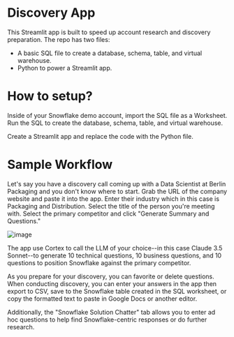 # Discovery App

This Streamlit app is built to speed up account research and discovery preparation. The repo has two files:
+ A basic SQL file to create a database, schema, table, and virtual warehouse.
+ Python to power a Streamlit app.

# How to setup?

Inside of your Snowflake demo account, import the SQL file as a Worksheet. Run the SQL to create the database, schema, table, and virtual warehouse.

Create a Streamlit app and replace the code with the Python file.

# Sample Workflow

Let's say you have a discovery call coming up with a Data Scientist at Berlin Packaging and you don't know where to start. Grab the URL of the company website and paste it into the app. Enter their industry which in this case is Packaging and Distribution. Select the title of the person you're meeting with. Select the primary competitor and click "Generate Summary and Questions."

![image](https://github.com/user-attachments/assets/bbe37625-507e-4180-8a2f-eb620fe0ce12)

The app use Cortex to call the LLM of your choice--in this case Claude 3.5 Sonnet--to generate 10 technical questions, 10 business questions, and 10 questions to position Snowflake against the primary competitor.

As you prepare for your discovery, you can favorite or delete questions. When conducting discovery, you can enter your answers in the app then export to CSV, save to the Snowflake table created in the SQL worksheet, or copy the formatted text to paste in Google Docs or another editor. 

Additionally, the "Snowflake Solution Chatter" tab allows you to enter ad hoc questions to help find Snowflake-centric responses or do further research.
